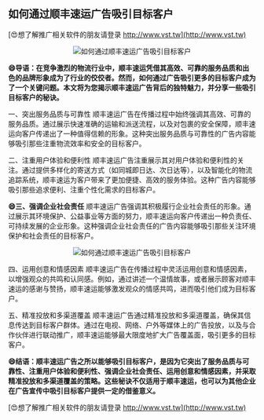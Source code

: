 ## **如何通过顺丰速运广告吸引目标客户**

[😍想了解推广相关软件的朋友请登录 http://www.vst.tw](http://www.vst.tw)

 <center><img src="https://vst.tw/MP4/tuiguang/png/0.png" alt="如何通过顺丰速运广告吸引目标客户"></center>

**😄导语：在竞争激烈的物流行业中，顺丰速运凭借其高效、可靠的服务品质和出色的品牌形象成为了行业的佼佼者。然而，如何通过广告吸引更多的目标客户成为了一个关键问题。本文将为您揭示顺丰速运广告背后的独特魅力，并分享一些吸引目标客户的秘诀。**

一、突出服务品质与可靠性
顺丰速运广告在传播过程中始终强调其高效、可靠的服务品质。通过展示快速准确的运输和派送流程，以及对包裹的安全保障，顺丰速运向客户传递出了一种值得信赖的形象。这种突出服务品质与可靠性的广告内容能够吸引那些注重物流效率和安全的目标客户。

二、注重用户体验和便利性
顺丰速运广告注重展示其对用户体验和便利性的关注。通过提供多样化的寄送方式（如同城即日达、次日达等），以及智能化的物流追踪系统，顺丰速运为客户带来了更加便捷、高效的服务体验。这种广告内容能够吸引那些追求便利、注重个性化需求的目标客户。

**😄三、强调企业社会责任**
顺丰速运广告强调其积极履行企业社会责任的形象。通过展示其环境保护、公益事业等方面的努力，顺丰速运向客户传递出一种负责任、可持续发展的企业形象。这种强调企业社会责任的广告内容能够吸引那些关注环境保护和社会责任的目标客户。

 <center><img src="https://vst.tw/MP4/tuiguang/png/2.png" alt="如何通过顺丰速运广告吸引目标客户"></center>

四、运用创意和情感因素
顺丰速运广告在传播过程中灵活运用创意和情感因素，以增强观众的共鸣和认同感。例如，通过讲述一个温情故事，或者展示顾客对顺丰速运的感谢与赞扬，顺丰速运能够激发观众的情感共鸣，进而吸引他们成为目标客户。

五、精准投放和多渠道覆盖
顺丰速运广告通过精准投放和多渠道覆盖，确保其信息传达到目标客户群体。通过在电视、网络、户外等媒体上的广告投放，以及与合作伙伴进行联动推广，顺丰速运能够最大限度地扩大广告覆盖面，吸引更多的目标客户。

**😄结语：顺丰速运广告之所以能够吸引目标客户，是因为它突出了服务品质与可靠性、注重用户体验和便利性、强调企业社会责任、运用创意和情感因素，并采取精准投放和多渠道覆盖的策略。这些秘诀不仅适用于顺丰速运，也可以为其他企业在广告宣传中吸引目标客户提供一定的借鉴意义。**

[😍想了解推广相关软件的朋友请登录 http://www.vst.tw](http://www.vst.tw)



